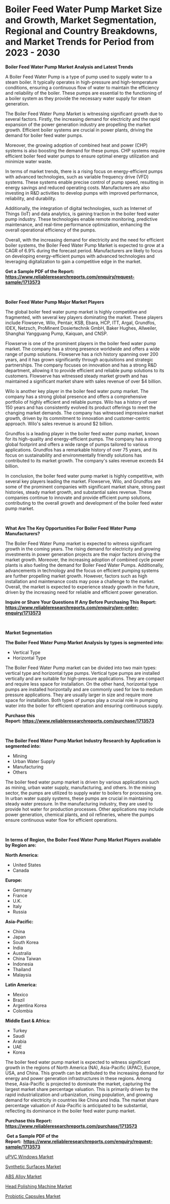 <p><h1>Boiler Feed Water Pump Market Size and Growth, Market Segmentation, Regional and Country Breakdowns, and Market Trends for Period from 2023 -  2030</h1></p><p><strong>Boiler Feed Water Pump Market Analysis and Latest Trends</strong></p>
<p><p>A Boiler Feed Water Pump is a type of pump used to supply water to a steam boiler. It typically operates in high-pressure and high-temperature conditions, ensuring a continuous flow of water to maintain the efficiency and reliability of the boiler. These pumps are essential to the functioning of a boiler system as they provide the necessary water supply for steam generation.</p><p>The Boiler Feed Water Pump Market is witnessing significant growth due to several factors. Firstly, the increasing demand for electricity and the rapid expansion of the power generation industry are propelling the market growth. Efficient boiler systems are crucial in power plants, driving the demand for boiler feed water pumps.</p><p>Moreover, the growing adoption of combined heat and power (CHP) systems is also boosting the demand for these pumps. CHP systems require efficient boiler feed water pumps to ensure optimal energy utilization and minimize water waste.</p><p>In terms of market trends, there is a rising focus on energy-efficient pumps with advanced technologies, such as variable frequency drive (VFD) systems. These systems enable precise control of pump speed, resulting in energy savings and reduced operating costs. Manufacturers are also investing in R&D activities to develop pumps with improved performance, reliability, and durability.</p><p>Additionally, the integration of digital technologies, such as Internet of Things (IoT) and data analytics, is gaining traction in the boiler feed water pump industry. These technologies enable remote monitoring, predictive maintenance, and real-time performance optimization, enhancing the overall operational efficiency of the pumps.</p><p>Overall, with the increasing demand for electricity and the need for efficient boiler systems, the Boiler Feed Water Pump Market is expected to grow at a CAGR of 6.9% during the forecast period. Manufacturers are likely to focus on developing energy-efficient pumps with advanced technologies and leveraging digitalization to gain a competitive edge in the market.</p></p>
<p><strong>Get a Sample PDF of the Report:&nbsp; <a href="https://www.reliableresearchreports.com/enquiry/request-sample/1713573">https://www.reliableresearchreports.com/enquiry/request-sample/1713573</a></strong></p>
<p>&nbsp;</p>
<p><strong>Boiler Feed Water Pump Major Market Players</strong></p>
<p><p>The global boiler feed water pump market is highly competitive and fragmented, with several key players dominating the market. These players include Flowserve, Wilo, Pentair, KSB, Ebara, HCP, ITT, Argal, Grundfos, IDEX, Netzsch, ProMinent Dosiertechnik GmbH, Baker Hughes, Allweiler, Shanghai Yangguang Pump, Kaiquan, and CNSP.</p><p>Flowserve is one of the prominent players in the boiler feed water pump market. The company has a strong presence worldwide and offers a wide range of pump solutions. Flowserve has a rich history spanning over 200 years, and it has grown significantly through acquisitions and strategic partnerships. The company focuses on innovation and has a strong R&D department, allowing it to provide efficient and reliable pump solutions to its customers. Flowserve has witnessed steady market growth and has maintained a significant market share with sales revenue of over $4 billion.</p><p>Wilo is another key player in the boiler feed water pump market. The company has a strong global presence and offers a comprehensive portfolio of highly efficient and reliable pumps. Wilo has a history of over 150 years and has consistently evolved its product offerings to meet the changing market demands. The company has witnessed impressive market growth, driven by its commitment to innovation and customer-centric approach. Wilo's sales revenue is around $2 billion.</p><p>Grundfos is a leading player in the boiler feed water pump market, known for its high-quality and energy-efficient pumps. The company has a strong global footprint and offers a wide range of pumps tailored to various applications. Grundfos has a remarkable history of over 75 years, and its focus on sustainability and environmentally friendly solutions has contributed to its market growth. The company's sales revenue exceeds $4 billion.</p><p>In conclusion, the boiler feed water pump market is highly competitive, with several key players leading the market. Flowserve, Wilo, and Grundfos are some of the prominent companies with significant market share, strong past histories, steady market growth, and substantial sales revenue. These companies continue to innovate and provide efficient pump solutions, contributing to the overall growth and development of the boiler feed water pump market.</p></p>
<p>&nbsp;</p>
<p><strong>What Are The Key Opportunities For Boiler Feed Water Pump Manufacturers?</strong></p>
<p><p>The Boiler Feed Water Pump market is expected to witness significant growth in the coming years. The rising demand for electricity and growing investments in power generation projects are the major factors driving the market growth. Moreover, the increasing adoption of combined cycle power plants is also fueling the demand for Boiler Feed Water Pumps. Additionally, advancements in technology and the focus on efficient pumping systems are further propelling market growth. However, factors such as high installation and maintenance costs may pose a challenge to the market. Overall, the market is expected to experience steady growth in the future, driven by the increasing need for reliable and efficient power generation.</p></p>
<p><strong>Inquire or Share Your Questions If Any Before Purchasing This Report: <a href="https://www.reliableresearchreports.com/enquiry/pre-order-enquiry/1713573">https://www.reliableresearchreports.com/enquiry/pre-order-enquiry/1713573</a></strong></p>
<p>&nbsp;</p>
<p><strong>Market Segmentation</strong></p>
<p><strong>The Boiler Feed Water Pump Market Analysis by types is segmented into:</strong></p>
<p><ul><li>Vertical Type</li><li>Horizontal Type</li></ul></p>
<p><p>The Boiler Feed Water Pump market can be divided into two main types: vertical type and horizontal type pumps. Vertical type pumps are installed vertically and are suitable for high-pressure applications. They are compact and require less space for installation. On the other hand, horizontal type pumps are installed horizontally and are commonly used for low to medium pressure applications. They are usually larger in size and require more space for installation. Both types of pumps play a crucial role in pumping water into the boiler for efficient operation and ensuring continuous supply.</p></p>
<p><strong>Purchase this Report:&nbsp;<a href="https://www.reliableresearchreports.com/purchase/1713573">https://www.reliableresearchreports.com/purchase/1713573</a></strong></p>
<p>&nbsp;</p>
<p><strong>The Boiler Feed Water Pump Market Industry Research by Application is segmented into:</strong></p>
<p><ul><li>Mining</li><li>Urban Water Supply</li><li>Manufacturing</li><li>Others</li></ul></p>
<p><p>The boiler feed water pump market is driven by various applications such as mining, urban water supply, manufacturing, and others. In the mining sector, the pumps are utilized to supply water to boilers for processing ore. In urban water supply systems, these pumps are crucial in maintaining steady water pressure. In the manufacturing industry, they are used to provide hot water for production processes. Other applications may include power generation, chemical plants, and oil refineries, where the pumps ensure continuous water flow for efficient operations.</p></p>
<p>&nbsp;</p>
<p><strong>In terms of Region, the Boiler Feed Water Pump Market Players available by Region are:</strong></p>
<p>
    <p> <strong> North America: </strong>
        <ul>
            <li>United States</li>
            <li>Canada</li>
        </ul>
        </p> 
    <p> <strong> Europe: </strong>
        <ul>
            <li>Germany</li>
            <li>France</li>
            <li>U.K.</li>
            <li>Italy</li>
            <li>Russia</li>
        </ul>
        </p> 
    <p> <strong> Asia-Pacific: </strong>
        <ul>
            <li>China</li>
            <li>Japan</li>
            <li>South Korea</li>
            <li>India</li>
            <li>Australia</li>
            <li>China Taiwan</li>
            <li>Indonesia</li>
            <li>Thailand</li>
            <li>Malaysia</li>
        </ul>
        </p> 
    <p> <strong> Latin America: </strong>
        <ul>
            <li>Mexico</li>
            <li>Brazil</li>
            <li>Argentina Korea</li>
            <li>Colombia</li>
        </ul>
        </p> 
    <p> <strong> Middle East & Africa: </strong>
        <ul>
            <li>Turkey</li>
            <li>Saudi</li>
            <li>Arabia</li>
            <li>UAE</li>
            <li>Korea</li>
        </ul>
    </p>
    </p>
<p><p>The boiler feed water pump market is expected to witness significant growth in the regions of North America (NA), Asia-Pacific (APAC), Europe, USA, and China. This growth can be attributed to the increasing demand for energy and power generation infrastructures in these regions. Among these, Asia-Pacific is projected to dominate the market, capturing the largest market share percentage valuation. This is primarily driven by the rapid industrialization and urbanization, rising population, and growing demand for electricity in countries like China and India. The market share percentage valuation of Asia-Pacific is anticipated to be substantial, reflecting its dominance in the boiler feed water pump market.</p></p>
<p><strong>Purchase this Report: <a href="https://www.reliableresearchreports.com/purchase/1713573">https://www.reliableresearchreports.com/purchase/1713573</a></strong></p>
<p>&nbsp;<strong>Get a Sample PDF of the Report:&nbsp;&nbsp;<a href="https://www.reliableresearchreports.com/enquiry/request-sample/1713573">https://www.reliableresearchreports.com/enquiry/request-sample/1713573</a></strong></p>
<p><strong></strong></p>
<p><p><a href="https://www.linkedin.com/pulse/upvc-windows-market-share-amp-new-trends-analysis-report-6q4tc/">uPVC Windows Market</a></p><p><a href="https://www.linkedin.com/pulse/synthetic-surfaces-market-research-report-provides-thorough-gjkmc/">Synthetic Surfaces Market</a></p><p><a href="https://www.linkedin.com/pulse/decoding-abs-alloy-market-deep-dive-latest-trends-segmentation-yij1c/">ABS Alloy Market</a></p><p><a href="https://medium.com/@jenniferwhite656/decoding-head-polishing-machine-market-metrics-market-share-trends-and-growth-patterns-16a6ef27eed5">Head Polishing Machine Market</a></p><p><a href="https://medium.com/@bonniehoppe2023/probiotic-capsules-market-share-evolution-and-market-growth-trends-2023-2030-dd9d95af4280">Probiotic Capsules Market</a></p></p>